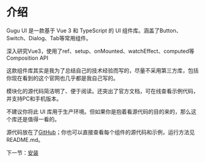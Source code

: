 # 介绍

Gugu UI 是一款基于 Vue 3 和 TypeScript 的 UI 组件库。涵盖了Button、Switch、Dialog、Tab等常用组件。

深入研究Vue3，使用了ref、setup、onMounted、watchEffect、computed等Composition API

这款组件库其实是我为了总结自己的技术经验而写的，尽量不采用第三方库，包括你现在看到的这个官网也几乎都是我自己写的。

模块化的源代码简洁明了、便于阅读。还突出了官方文档，可在线查看示例代码，并支持PC和手机版本。

不建议你将此 UI 库用于生产环境。但如果你是抱着看源代码的目的来的，那么这个库还是值得一看的。

源代码放在了[GitHub](github.com/frankfang/xxxxxxx)；你也可以直接查看每个组件的源代码和示例，运行方法见 README.md。

下一节：[安装](#/doc/install)